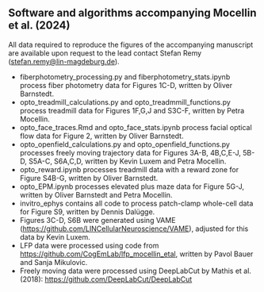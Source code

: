 ## Software and algorithms accompanying Mocellin et al. (2024)
All data required to reproduce the figures of the accompanying manuscript are available upon request to the lead contact Stefan Remy (stefan.remy@lin-magdeburg.de).

* fiberphotometry_processing.py and fiberphotometry_stats.ipynb process fiber photometry data for Figures 1C-D, written by Oliver Barnstedt.
* opto_treadmill_calculations.py and opto_treadmmill_functions.py process treadmill data for Figures 1F,G,J and S3C-F, written by Petra Mocellin.
* opto_face_traces.Rmd and opto_face_stats.ipynb process facial optical flow data for Figure 2, written by Oliver Barnstedt.
* opto_openfield_calculations.py and opto_openfield_functions.py processes freely moving trajectory data for Figures 3A-B, 4B,C,E-J, 5B-D, S5A-C, S6A,C,D, written by Kevin Luxem and Petra Mocellin.
* opto_reward.ipynb processes treadmill data with a reward zone for Figure S4B-G, written by Oliver Barnstedt.
* opto_EPM.ipynb processes elevated plus maze data for Figure 5G-J, written by Oliver Barnstedt and Petra Mocellin.
* invitro_ephys contains all code to process patch-clamp whole-cell data for Figure S9, written by Dennis Dalügge.
* Figures 3C-D, S6B were generated using VAME (https://github.com/LINCellularNeuroscience/VAME), adjusted for this data by Kevin Luxem.
* LFP data were processed using code from https://github.com/CogEmLab/lfp_mocellin_etal, written by Pavol Bauer and Sanja Mikulovic.
* Freely moving data were processed using DeepLabCut by Mathis et al. (2018): https://github.com/DeepLabCut/DeepLabCut